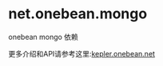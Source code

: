 # net.onebean.mongo
onebean mongo 依赖



更多介绍和API请参考这里:[kepler.onebean.net](http://kepler.onebean.net/doc/1.1.0.4.RELEASE/b0003)
